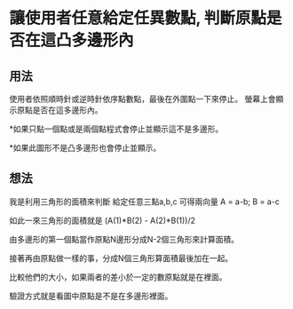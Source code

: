 # 讓使用者任意給定任異數點, 判斷原點是否在這凸多邊形內

## 用法
使用者依照順時針或逆時針依序點數點，最後在外圍點一下來停止。
螢幕上會顯示原點是否在這多邊形內。

*如果只點一個點或是兩個點程式會停止並顯示這不是多邊形。

*如果此圖形不是凸多邊形也會停止並顯示。


## 想法
我是利用三角形的面積來判斷
給定任意三點a,b,c 可得兩向量
A = a-b; B = a-c

如此一來三角形的面積就是
(A(1)*B(2) - A(2)*B(1))/2

由多邊形的第一個點當作原點N邊形分成N-2個三角形來計算面積。

接著再由原點做一樣的事，分成N個三角形算面積最後加在一起。

比較他們的大小，如果兩者的差小於一定的數原點就是在裡面。

驗證方式就是看圖中原點是不是在多邊形裡面。

